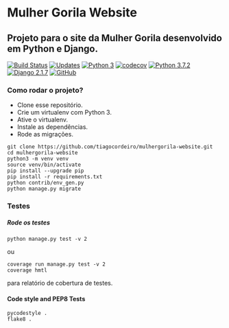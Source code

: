# Mulher Gorila Website
## Projeto para o site da Mulher Gorila desenvolvido em Python e Django.

[![Build Status](https://travis-ci.org/tiagocordeiro/mulhergorila-website.svg?branch=master)](https://travis-ci.org/tiagocordeiro/mulhergorila-website)
[![Updates](https://pyup.io/repos/github/tiagocordeiro/mulhergorila-website/shield.svg)](https://pyup.io/repos/github/tiagocordeiro/mulhergorila-website/)
[![Python 3](https://pyup.io/repos/github/tiagocordeiro/mulhergorila-website/python-3-shield.svg)](https://pyup.io/repos/github/tiagocordeiro/mulhergorila-website/)
[![codecov](https://codecov.io/gh/tiagocordeiro/mulhergorila-website/branch/master/graph/badge.svg)](https://codecov.io/gh/tiagocordeiro/mulhergorila-website)
[![Python 3.7.2](https://img.shields.io/badge/python-3.7.2-blue.svg)](https://www.python.org/downloads/release/python-372/)
[![Django 2.1.7](https://img.shields.io/badge/django-2.1.7-blue.svg)](https://www.djangoproject.com/download/)
[![GitHub](https://img.shields.io/github/license/mashape/apistatus.svg)](https://github.com/tiagocordeiro/mulhergorila-website/blob/master/LICENSE)


### Como rodar o projeto?

* Clone esse repositório.
* Crie um virtualenv com Python 3.
* Ative o virtualenv.
* Instale as dependências.
* Rode as migrações.

```
git clone https://github.com/tiagocordeiro/mulhergorila-website.git
cd mulhergorila-website
python3 -m venv venv
source venv/bin/activate
pip install --upgrade pip
pip install -r requirements.txt
python contrib/env_gen.py
python manage.py migrate
```

### Testes

##### Rode os testes
```
python manage.py test -v 2
```
ou
```
coverage run manage.py test -v 2
coverage hmtl
```
para relatório de cobertura de testes.

#### Code style and PEP8 Tests
```
pycodestyle .
flake8 .
```
